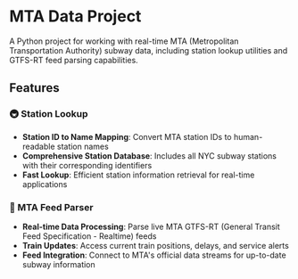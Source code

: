 # MTA Data Project

A Python project for working with real-time MTA (Metropolitan Transportation Authority) subway data, including station lookup utilities and GTFS-RT feed parsing capabilities.

## Features

### 🚇 Station Lookup
- **Station ID to Name Mapping**: Convert MTA station IDs to human-readable station names
- **Comprehensive Station Database**: Includes all NYC subway stations with their corresponding identifiers
- **Fast Lookup**: Efficient station information retrieval for real-time applications

### 📡 MTA Feed Parser
- **Real-time Data Processing**: Parse live MTA GTFS-RT (General Transit Feed Specification - Realtime) feeds
- **Train Updates**: Access current train positions, delays, and service alerts
- **Feed Integration**: Connect to MTA's official data streams for up-to-date subway information
